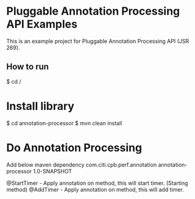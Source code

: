 # Pluggable Annotation Processing API Examples
This is an example project for Pluggable Annotation Processing API (JSR 269).

## How to run

$ cd /<path-to-project>

# Install library
$ cd annotation-processor
$ mvn clean install


# Do Annotation Processing

Add below maven dependency
	<dependency>
            <groupId>com.citi.cpb.perf.annotation</groupId>
            <artifactId>annotation-processor</artifactId>
            <version>1.0-SNAPSHOT</version>
        </dependency>


@StartTimer  - Apply annotation on method, this will start timer. (Starting method)
@AddTimer    - Apply annotation on method, this will add timer.

